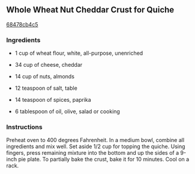 ## Whole Wheat Nut Cheddar Crust for Quiche

[68478cb4c5](http://www.food.com/recipe/whole-wheat-nut-cheddar-crust-for-quiche-515389)

### Ingredients

 - 1 cup of wheat flour, white, all-purpose, unenriched

 - 34 cup of cheese, cheddar

 - 14 cup of nuts, almonds

 - 12 teaspoon of salt, table

 - 14 teaspoon of spices, paprika

 - 6 tablespoon of oil, olive, salad or cooking

### Instructions

Preheat oven to 400 degrees Fahrenheit. In a medium bowl, combine all ingredients and mix well. Set aside 1/2 cup for topping the quiche. Using fingers, press remaining mixture into the bottom and up the sides of a 9-inch pie plate. To partially bake the crust, bake it for 10 minutes. Cool on a rack.